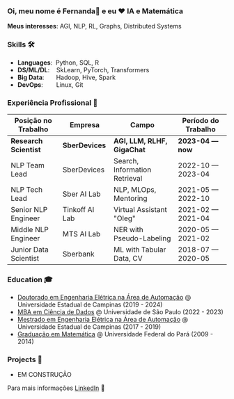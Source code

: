 ### Oi, meu nome é Fernanda👋 e eu ❤️ IA e Matemática

**Meus interesses**: AGI, NLP, RL, Graphs, Distributed Systems


<!-- 

**Curriculum Vitae**: [Curriculo_FernandaRocha.pdf](https://github.com/rocha-fernanda/rocha-fernanda/blob/main/Curriculo_FernandaRocha.pdf) -->

### Skills 🛠️
- **Languages**:&nbsp;                         Python, SQL, R
- **DS/ML/DL**:  &nbsp;&nbsp;                  SkLearn, PyTorch, Transformers
- **Big Data**: &nbsp;&nbsp;&nbsp;&nbsp;&nbsp; Hadoop, Hive, Spark
- **DevOps**:    &nbsp;&nbsp;&nbsp;&nbsp;      Linux, Git

### Experiência Profissional 👔
| Posição no Trabalho           | Empresa         | Campo                         | Período do Trabalho     |
| ---------------------- | --------------- | ----------------------------- | ----------------- |
| **Research Scientist** | **SberDevices** | **AGI, LLM, RLHF, GigaChat**  | **2023-04 — now** |
| NLP Team Lead          | SberDevices     | Search, Information Retrieval | 2022-10 — 2023-04 |
| NLP Tech Lead          | Sber AI Lab     | NLP, MLOps, Mentoring         | 2021-05 — 2022-10 |
| Senior NLP Engineer    | Tinkoff AI Lab  | Virtual Assistant "Oleg"      | 2021-02 — 2021-04 |
| Middle NLP Engineer    | MTS AI Lab      | NER with Pseudo-Labeling      | 2020-05 — 2021-02 |
| Junior Data Scientist  | Sberbank        | ML with Tabular Data, CV      | 2018-07 — 2020-05 |

### Education 🎓
- [Doutorado em Engenharia Elétrica na Área de Automação](https://www.fee.unicamp.br/) @ Universidade Estadual de Campinas (2019 - 2024)
- [MBA em Ciência de Dados](https://cemeai.icmc.usp.br/MBA/) @ Universidade de São Paulo (2022 - 2023)
- [Mestrado em Engenharia Elétrica na Área de Automação](https://www.fee.unicamp.br/) @ Universidade Estadual de Campinas (2017 - 2019)
- [Graduação em Matemática](https://ufpa.br/) @ Universidade Federal do Pará (2009 - 2014)

### Projects 🐾
- EM CONSTRUÇÃO


Para mais informações [LinkedIn](https://www.linkedin.com/in/fernanda-paula-rocha-20687122a/) 🚀
